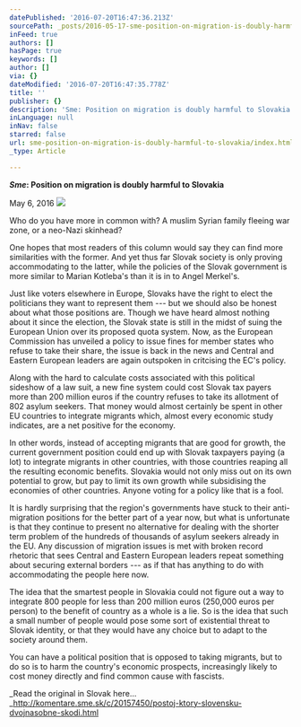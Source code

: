 ```yaml
---
datePublished: '2016-07-20T16:47:36.213Z'
sourcePath: _posts/2016-05-17-sme-position-on-migration-is-doubly-harmful-to-slovakia.md
inFeed: true
authors: []
hasPage: true
keywords: []
author: []
via: {}
dateModified: '2016-07-20T16:47:35.778Z'
title: ''
publisher: {}
description: 'Sme: Position on migration is doubly harmful to Slovakia'
inLanguage: null
inNav: false
starred: false
url: sme-position-on-migration-is-doubly-harmful-to-slovakia/index.html
_type: Article

---
```

_**Sme**_**: Position on migration is doubly harmful to Slovakia**

May 6, 2016
![](https://the-grid-user-content.s3-us-west-2.amazonaws.com/c15c5754-3975-4e1b-8152-10c5a3b03324.jpg)

Who do you have more in common with? A muslim Syrian family fleeing war zone, or a neo-Nazi skinhead?

One hopes that most readers of this column would say they can find more similarities with the former. And yet thus far Slovak society is only proving accommodating to the latter, while the policies of the Slovak government is more similar to Marian Kotleba's than it is in to Angel Merkel's.

Just like voters elsewhere in Europe, Slovaks have the right to elect the politicians they want to represent them --- but we should also be honest about what those positions are. Though we have heard almost nothing about it since the election, the Slovak state is still in the midst of suing the European Union over its proposed quota system. Now, as the European Commission has unveiled a policy to issue fines for member states who refuse to take their share, the issue is back in the news and Central and Eastern European leaders are again outspoken in critcising the EC's policy.

Along with the hard to calculate costs associated with this political sideshow of a law suit, a new fine system could cost Slovak tax payers more than 200 million euros if the country refuses to take its allotment of 802 asylum seekers. That money would almost certainly be spent in other EU countries to integrate migrants which, almost every economic study indicates, are a net positive for the economy.

In other words, instead of accepting migrants that are good for growth, the current government position could end up with Slovak taxpayers paying (a lot) to integrate migrants in other countries, with those countries reaping all the resulting economic benefits. Slovakia would not only miss out on its own potential to grow, but pay to limit its own growth while subsidising the economies of other countries. Anyone voting for a policy like that is a fool.

It is hardly surprising that the region's governments have stuck to their anti-migration positions for the better part of a year now, but what is unfortunate is that they continue to present no alternative for dealing with the shorter term problem of the hundreds of thousands of asylum seekers already in the EU. Any discussion of migration issues is met with broken record rhetoric that sees Central and Eastern European leaders repeat something about securing external borders --- as if that has anything to do with accommodating the people here now.

The idea that the smartest people in Slovakia could not figure out a way to integrate 800 people for less than 200 million euros (250,000 euros per person) to the benefit of country as a whole is a lie. So is the idea that such a small number of people would pose some sort of existential threat to Slovak identity, or that they would have any choice but to adapt to the society around them.

You can have a political position that is opposed to taking migrants, but to do so is to harm the country's economic prospects, increasingly likely to cost money directly and find common cause with fascists.

_Read the original in Slovak here... _http://komentare.sme.sk/c/20157450/postoj-ktory-slovensku-dvojnasobne-skodi.html